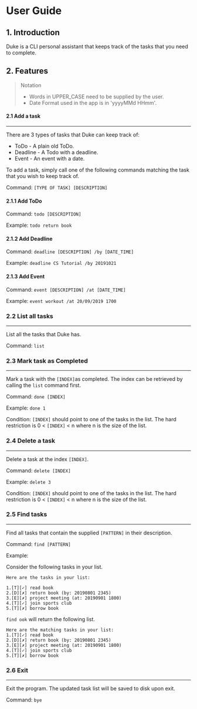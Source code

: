 # User Guide
## 1. Introduction
Duke is a CLI personal assistant that keeps track of the tasks that you need to complete.

## 2. Features 
> Notation
> * Words in UPPER_CASE need to be supplied by the user.
> * Date Format used in the app is in 'yyyyMMd HHmm'.


#### 2.1 Add a task
---
There are 3 types of tasks that Duke can keep track of:
 
 * ToDo - A plain old ToDo.
 * Deadline - A Todo with a deadline.
 * Event - An event with a date.
 
To add a task, simply call one of the following commands matching the task that you wish to keep track of.

Command: `[TYPE OF TASK] [DESCRIPTION]`
    
#### 2.1.1 Add ToDo
Command: `todo [DESCRIPTION]`

Example: `todo return book`

#### 2.1.2 Add Deadline
Command: `deadline [DESCRIPTION] /by [DATE_TIME]`

Example: `deadline CS Tutorial /by 20191021`

#### 2.1.3 Add Event
Command: `event [DESCRIPTION] /at [DATE_TIME]`

Example: `event workout /at 20/09/2019 1700`

### 2.2 List all tasks 
---
List all the tasks that Duke has.

Command: `list`


### 2.3 Mark task as Completed
---
Mark a task with the `[INDEX]`as completed. The index can be retrieved by calling the `list` command first.

Command: `done [INDEX]`

Example: `done 1`

Condition: 
`[INDEX]` should point to one of the tasks in the list. The hard restriction is  0 < `[INDEX]` < n where n is the size of the list.


### 2.4 Delete a task 
---
Delete a task at the index `[INDEX]`.

Command: `delete [INDEX]`

Example: `delete 3`

Condition: 
`[INDEX]` should point to one of the tasks in the list. The hard restriction is  0 < `[INDEX]` < n where n is the size of the list.


### 2.5 Find tasks 
---
Find all tasks that contain the supplied `[PATTERN]` in their description.

Command: `find [PATTERN]`

Example: 

Consider the following tasks in your list.
```
Here are the tasks in your list:

1.[T][✓] read book
2.[D][✗] return book (by: 20190801 2345)
3.[E][✗] project meeting (at: 20190901 1800)
4.[T][✓] join sports club
5.[T][✗] borrow book
```
`find ook` will return the following list.

```
Here are the matching tasks in your list:
1.[T][✓] read book
2.[D][✗] return book (by: 20190801 2345)
3.[E][✗] project meeting (at: 20190901 1800)
4.[T][✓] join sports club
5.[T][✗] borrow book
```
### 2.6 Exit 
---
Exit the program. The updated task list will be saved to disk upon exit.

Command: `bye`